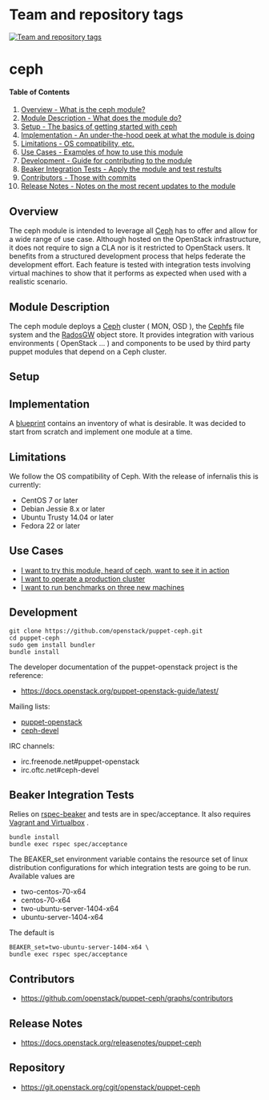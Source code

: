 Team and repository tags
========================

[![Team and repository tags](https://governance.openstack.org/tc/badges/puppet-ceph.svg)](https://governance.openstack.org/tc/reference/tags/index.html)

<!-- Change things from this point on -->

ceph
====

#### Table of Contents

1. [Overview - What is the ceph module?](#overview)
2. [Module Description - What does the module do?](#module-description)
3. [Setup - The basics of getting started with ceph](#setup)
4. [Implementation - An under-the-hood peek at what the module is doing](#implementation)
5. [Limitations - OS compatibility, etc.](#limitations)
6. [Use Cases - Examples of how to use this module](#limitations)
7. [Development - Guide for contributing to the module](#development)
8. [Beaker Integration Tests - Apply the module and test restults](#integration-tests)
9. [Contributors - Those with commits](#contributors)
10. [Release Notes - Notes on the most recent updates to the module](#release-notes)

Overview
--------

The ceph module is intended to leverage all [Ceph](http://ceph.com/) has to offer and allow for a wide range of use case. Although hosted on the OpenStack infrastructure, it does not require to sign a CLA nor is it restricted to OpenStack users. It benefits from a structured development process that helps federate the development effort. Each feature is tested with integration tests involving virtual machines to show that it performs as expected when used with a realistic scenario.

Module Description
------------------

The ceph module deploys a [Ceph](http://ceph.com/) cluster ( MON, OSD ), the [Cephfs](http://docs.ceph.com/docs/master/cephfs/) file system and the [RadosGW](http://docs.ceph.com/docs/firefly/radosgw/) object store. It provides integration with various environments ( OpenStack ... ) and components to be used by third party puppet modules that depend on a Ceph cluster.

Setup
-----

Implementation
--------------

A [blueprint](https://wiki.openstack.org/wiki/Puppet/ceph-blueprint) contains an inventory of what is desirable. It was decided to start from scratch and implement one module at a time.

Limitations
-----------

We follow the OS compatibility of Ceph. With the release of infernalis this is currently:

* CentOS 7 or later
* Debian Jessie 8.x or later
* Ubuntu Trusty 14.04 or later
* Fedora 22 or later

Use Cases
---------

* [I want to try this module, heard of ceph, want to see it in action](USECASES.md#i-want-to-try-this-module,-heard-of-ceph,-want-to-see-it-in-action)
* [I want to operate a production cluster](USECASES.md#i-want-to-operate-a-production-cluster)
* [I want to run benchmarks on three new machines](USECASES.md#i-want-to-run-benchmarks-on-three-new-machines)

Development
-----------

```
git clone https://github.com/openstack/puppet-ceph.git
cd puppet-ceph
sudo gem install bundler
bundle install
```

The developer documentation of the puppet-openstack project is the reference:

* https://docs.openstack.org/puppet-openstack-guide/latest/

Mailing lists:

* [puppet-openstack](https://groups.google.com/a/puppetlabs.com/forum/#!forum/puppet-openstack)
* [ceph-devel](http://ceph.com/resources/mailing-list-irc/)

IRC channels:

* irc.freenode.net#puppet-openstack
* irc.oftc.net#ceph-devel

Beaker Integration Tests
------------------------

Relies on
[rspec-beaker](https://github.com/puppetlabs/beaker-rspec)
and tests are in spec/acceptance.
It also requires [Vagrant and Virtualbox](http://docs-v1.vagrantup.com/v1/docs/getting-started/)
.

```
bundle install
bundle exec rspec spec/acceptance
```

The BEAKER_set environment variable contains the resource set of linux
distribution configurations for which integration tests are going
to be run. Available values are

* two-centos-70-x64
* centos-70-x64
* two-ubuntu-server-1404-x64
* ubuntu-server-1404-x64

The default is

```
BEAKER_set=two-ubuntu-server-1404-x64 \
bundle exec rspec spec/acceptance
```

Contributors
------------

* https://github.com/openstack/puppet-ceph/graphs/contributors

Release Notes
-------------

* https://docs.openstack.org/releasenotes/puppet-ceph

Repository
-------------

* https://git.openstack.org/cgit/openstack/puppet-ceph

